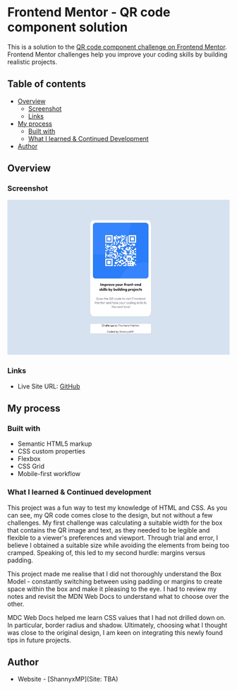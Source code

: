 # Frontend Mentor - QR code component solution

This is a solution to the [QR code component challenge on Frontend Mentor](https://www.frontendmentor.io/challenges/qr-code-component-iux_sIO_H). Frontend Mentor challenges help you improve your coding skills by building realistic projects. 

## Table of contents

- [Overview](#overview)
  - [Screenshot](#screenshot)
  - [Links](#links)
- [My process](#my-process)
  - [Built with](#built-with)
  - [What I learned & Continued Development](#what-i-learned-&-continued-development)
- [Author](#author)

## Overview

### Screenshot

![](screenshot.jpg)

### Links

- Live Site URL: [GitHub](https://shannyxmp.github.io/Frontend-Mentor-QR-Code-Challenge/)

## My process

### Built with

- Semantic HTML5 markup
- CSS custom properties
- Flexbox
- CSS Grid
- Mobile-first workflow

### What I learned & Continued development

This project was a fun way to test my knowledge of HTML and CSS. As you can see, my QR code comes close to the design, but not without a few challenges. My first challenge was calculating a suitable width for the box that contains the QR image and text, as they needed to be legible and flexible to a viewer's preferences and viewport. Through trial and error, I believe I obtained a suitable size while avoiding the elements from being too cramped. Speaking of, this led to my second hurdle: margins versus padding.

This project made me realise that I did not thoroughly understand the Box Model - constantly switching between using padding or margins to create space within the box and make it pleasing to the eye. I had to review my notes and revisit the MDN Web Docs to understand what to choose over the other. 

MDC Web Docs helped me learn CSS values that I had not drilled down on. In particular, border radius and shadow. Ultimately, choosing what I thought was close to the original design, I am keen on integrating this newly found tips in future projects. 

## Author

- Website - [ShannyxMP](Site: TBA)
